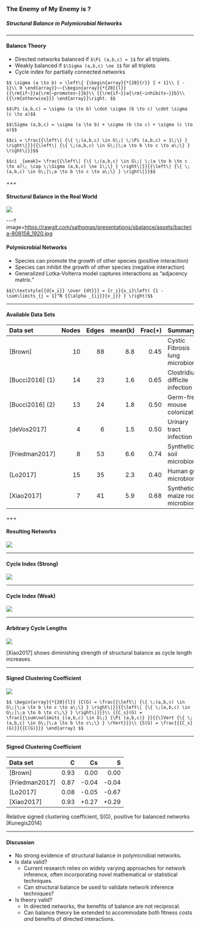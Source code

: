 ### The Enemy of My Enemy is ?
##### Structural Balance in Polymicrobial Networks

---

#### Balance Theory

- Directed networks balanced if `$\Pi (a,b,c) = 1$` for all triplets.
- Weakly balanced if `$\Sigma (a,b,c) \ne 1$` for all triplets
- Cycle index for partially connected networks

`$$
\sigma (a \to b) = \left\{ {\begin{array}{*{20}{r}}
{ + 1}\\
{ - 1}\\
0
\end{array}}~~{\begin{array}{*{20}{l}}
{{\rm{if~}}a{\rm{~promotes~}}b}\\
{{\rm{if~}}a{\rm{~inhibits~}}b}\\
{{\rm{otherwise}}}
\end{array}}\right.
$$`<!-- .element: style="font-size:50%;" -->

`$$\Pi (a,b,c) = \sigma (a \to b) \cdot \sigma (b \to c) \cdot \sigma (c \to a)$$`<!-- .element: style="font-size:50%;" -->

`$$\Sigma (a,b,c) = \sigma (a \to b) + \sigma (b \to c) + \sigma (c \to a)$$`<!-- .element: style="font-size:50%;" -->

`$$ci = \frac{{\left\| {\{ \;(a,b,c) \in G\;| \;\Pi (a,b,c) = 1\;\} } \right\|}}{{\left\| {\{ \;(a,b,c) \in G\;|\;a \to b \to c \to a\;\} } \right\|}}$$`<!-- .element: style="font-size:50%;" -->

`$$ci _{weak}= \frac{{\left\| {\{ \;(a,b,c) \in G\;| \;(a \to b \to c \to a)\; \cap \;\Sigma (a,b,c) \ne 1\;\} } \right\|}}{{\left\| {\{ \;(a,b,c) \in G\;|\;a \to b \to c \to a\;\} } \right\|}}$$`<!-- .element: style="font-size:50%;" -->

+++

#### Structural Balance in the Real World

![](https://rawgit.com/sathomas/presentations/sbalance/assets/alliances.svg)

---?image=https://rawgit.com/sathomas/presentations/sbalance/assets/bacteria-808158_1920.jpg

#### Polymicrobial Networks

- Species can promote the growth of other species (positive interaction)
- Species can inhibit the growth of other species (negative interaction)
- Generalized Lotka-Volterra model captures interactions as “adjacency matrix.”

`$${\textstyle{{d{x_i}} \over {dt}}} = {r_i}{x_i}\left( {1 - \sum\limits_{j = 1}^N {{\alpha _{ij}}{x_j}} } \right)$$`<!-- .element: style="color:white;font-size:75%;" -->

---

#### Available Data Sets

| Data set        | Nodes | Edges | mean(k) | Frac(+) | Summary                         |
| :-------------- | ----: | ----: | ------: | ------: | :------------------------------ |
| [Brown]         |    10 |    88 |     8.8 |    0.45 | Cystic Fibrosis lung microbiome |
| [Bucci2016] (1) |    14 |    23 |     1.6 |    0.65 | Clostridium difficile infection |
| [Bucci2016] (2) |    13 |    24 |     1.8 |    0.50 | Germ-free mouse colonization    |
| [deVos2017]     |     4 |     6 |     1.5 |    0.50 | Urinary tract infection         |
| [Friedman2017]  |     8 |    53 |     6.6 |    0.74 | Synthetic soil microbiome       |
| [Lo2017]        |    15 |    35 |     2.3 |    0.40 | Human gut microbiome            |
| [Xiao2017]      |     7 |    41 |     5.9 |    0.68 | Synthetic maize root microbiome |
<!-- .element: style="font-size:50%;margin-top:10vh;" -->

+++

#### Resulting Networks

![](https://rawgit.com/sathomas/presentations/sbalance/assets/o_graphs.svg)


---

#### Cycle Index (Strong)

![](https://rawgit.com/sathomas/presentations/sbalance/assets/o_cistrong.svg)


---

#### Cycle Index (Weak)

![](https://rawgit.com/sathomas/presentations/sbalance/assets/o_ciweak.svg)

---

#### Arbitrary Cycle Lengths

![](https://rawgit.com/sathomas/presentations/sbalance/assets/o_cilength.svg)

[Xiao2017] shows diminishing strength of structural balance as cycle length increases.<!-- .element: style="font-size:75%;" -->

---

#### Signed Clustering Coefficient

![](https://rawgit.com/sathomas/presentations/sbalance/assets/o_c_s.svg)

`$$
\begin{array}{*{20}{l}}
{C(G) = \frac{{\left\| {\{ \;(a,b,c) \in G\;|\;a \to b \to c \to a\;\} } \right\|}}{{\left\| {\{ \;(a,b,c) \in G\;|\;a \to b \to c\;\} } \right\|}}}\\
{{C_s}(G) = \frac{{\sum\nolimits_{(a,b,c) \in G\;} {\Pi (a,b,c)} }}{{\lVert {\{ \;(a,b,c) \in G\;|\;a \to b \to c\;\} } \rVert}}}\\
{S(G) = \frac{{{C_s}(G)}}{{C(G)}}}
\end{array}
$$`<!-- .element: style="font-size:50%;" -->

---

#### Signed Clustering Coefficient

| Data set       |   C  |   Cs  |   S   |
| :------------- | ---: | ----: | ----: |
| [Brown]        | 0.93 |  0.00 |  0.00 |
| [Friedman2017] | 0.87 | -0.04 | -0.04 |
| [Lo2017]       | 0.08 | -0.05 | -0.67 |
| [Xiao2017]     | 0.93 | +0.27 | +0.29 |

Relative signed clustering coefficient, S(G), positive for balanced networks [Kunegis2014]<!-- .element: style="font-size:75%;" -->

---

#### Discussion

- No strong evidence of structural balance in polymicrobial networks.
- Is data valid?
     * Current research relies on widely varying approaches for network inference, often incorporating novel mathematical or statistical techniques.
     * Can structural balance be used to validate network inference techniques?
- Is theory valid?
     * In directed networks, the benefits of balance are not reciprocal.
     * Can balance theory be extended to accommodate both fitness costs _and_ benefits of directed interactions.
